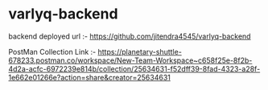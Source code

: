 # varlyq-backend

backend deployed url :- https://github.com/jitendra4545/varlyq-backend

PostMan Collection Link :- https://planetary-shuttle-678233.postman.co/workspace/New-Team-Workspace~c658f25e-8f2b-4d2a-acfc-6972239e814b/collection/25634631-f52dff39-8fad-4323-a28f-1e662e01266e?action=share&creator=25634631
